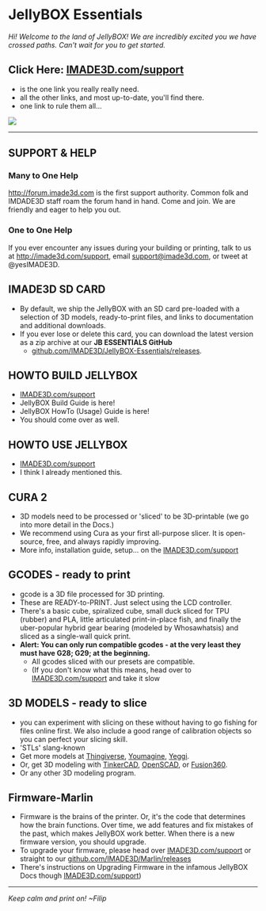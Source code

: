 # JellyBOX Essentials

_Hi! Welcome to the land of JellyBOX!_
_We are incredibly excited you we have crossed paths. Can't wait for you to get started._

## Click Here: [IMADE3D.com/support](http://IMADE3D.com/support)
- is the one link you really really need.
- all the other links, and most up-to-date, you'll find there.
 - one link to rule them all...

![](http://i.imgur.com/SOItnvE.png)

<hr>

## SUPPORT & HELP

### Many to One Help

http://forum.imade3d.com is the first support authority. Common folk and IMDADE3D staff roam the forum hand in hand. Come and join. We are friendly and eager to help you out.

### One to One Help
If you ever encounter any issues during your building or printing, talk to us at http://imade3d.com/support, email support@imade3d.com, or tweet at @yesIMADE3D.


<div class="page-break"></div>

## IMADE3D SD CARD
- By default, we ship the JellyBOX with an SD card pre-loaded with a selection of 3D models, ready-to-print files, and links to documentation and additional downloads.
- If you ever lose or delete this card, you can download the latest version as a zip archive at our **JB ESSENTIALS GitHub**
  -  [github.com/IMADE3D/JellyBOX-Essentials/releases](https://github.com/IMADE3D/JellyBOX-Essentials/releases).

## HOWTO BUILD JELLYBOX
- [IMADE3D.com/support](http://IMADE3D.com/support)
- JellyBOX Build Guide is here!
- JellyBOX HowTo (Usage) Guide is here!
- You should come over as well.

## HOWTO USE JELLYBOX
- [IMADE3D.com/support](http://IMADE3D.com/support)
- I think I already mentioned this.

## CURA 2
- 3D models need to be processed or 'sliced' to be 3D-printable (we go into more detail in the Docs.)
- We recommend using Cura as your first all-purpose slicer. It is open-source, free, and always rapidly improving.
- More info, installation guide, setup... on the [IMADE3D.com/support](http://IMADE3D.com/support)

## GCODES - ready to print
- gcode is a 3D file processed for 3D printing.
- These are READY-to-PRINT. Just select using the LCD controller.
- There's a basic cube, spiralized cube, small duck sliced for TPU (rubber) and PLA, little articulated print-in-place fish, and finally the uber-popular hybrid gear bearing (modeled by Whosawhatsis) and sliced as a single-wall quick print.
- **Alert: You can only run compatible gcodes - at the very least they must have G28; G29; at the beginning.**
  - All gcodes sliced with our presets are compatible.
  - (If you don't know what this means, head over to [IMADE3D.com/support](http://IMADE3D.com/support) and take it slow

<div class="page-break"></div>

## 3D MODELS - ready to slice
  - you can experiment with slicing on these without having to go fishing for files online first. We also include a good range of calibration objects so you can perfect your slicing skill.
  - 'STLs' slang-known
  - Get more models at [Thingiverse](http://www.thingiverse.com/), [Youmagine](https://www.youmagine.com/), [Yeggi](http://www.yeggi.com/).
  - Or, get 3D modeling with [TinkerCAD](https://www.tinkercad.com/), [OpenSCAD](http://www.openscad.org/), or [Fusion360](http://www.autodesk.com/products/fusion-360/overview).
  - Or any other 3D modeling program.

## Firmware-Marlin
- Firmware is the brains of the printer. Or, it's the code that determines how the brain functions. Over time, we add features and fix mistakes of the past, which makes JellyBOX work better. When there is a new firmware version, you should upgrade.
- To upgrade your firmware, please head over [IMADE3D.com/support](http://IMADE3D.com/support) or straight to our [github.com/IMADE3D/Marlin/releases](https://github.com/IMADE3D/Marlin/releases)
- There's instructions on Upgrading Firmware in the infamous JellyBOX Docs though [IMADE3D.com/support](http://IMADE3D.com/support))

<hr>

_Keep calm and print on!_
_~Filip_
